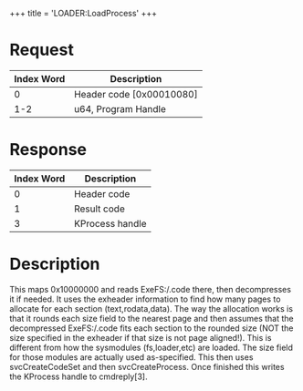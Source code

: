 +++
title = 'LOADER:LoadProcess'
+++

# Request

| Index Word | Description                |
|------------|----------------------------|
| 0          | Header code \[0x00010080\] |
| 1-2        | u64, Program Handle        |

# Response

| Index Word | Description     |
|------------|-----------------|
| 0          | Header code     |
| 1          | Result code     |
| 3          | KProcess handle |

# Description

This maps 0x10000000 and reads ExeFS:/.code there, then decompresses it
if needed. It uses the exheader information to find how many pages to
allocate for each section (text,rodata,data). The way the allocation
works is that it rounds each size field to the nearest page and then
assumes that the decompressed ExeFS:/.code fits each section to the
rounded size (NOT the size specified in the exheader if that size is not
page aligned!). This is different from how the sysmodules
(fs,loader,etc) are loaded. The size field for those modules are
actually used as-specified. This then uses svcCreateCodeSet and then
svcCreateProcess. Once finished this writes the KProcess handle to
cmdreply\[3\].
